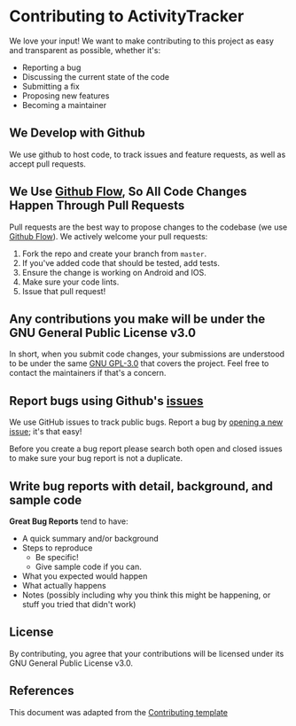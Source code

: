 # Contributing to ActivityTracker
We love your input! We want to make contributing to this project as easy and transparent as possible, whether it's:

- Reporting a bug
- Discussing the current state of the code
- Submitting a fix
- Proposing new features
- Becoming a maintainer

## We Develop with Github
We use github to host code, to track issues and feature requests, as well as accept pull requests.

## We Use [Github Flow](https://guides.github.com/introduction/flow/index.html), So All Code Changes Happen Through Pull Requests
Pull requests are the best way to propose changes to the codebase (we use [Github Flow](https://guides.github.com/introduction/flow/index.html)). We actively welcome your pull requests:

1. Fork the repo and create your branch from `master`.
2. If you've added code that should be tested, add tests.
3. Ensure the change is working on Android and IOS.
4. Make sure your code lints.
5. Issue that pull request!

## Any contributions you make will be under the GNU General Public License v3.0
In short, when you submit code changes, your submissions are understood to be under the same [GNU GPL-3.0](https://choosealicense.com/licenses/gpl-3.0/) that covers the project. Feel free to contact the maintainers if that's a concern.

## Report bugs using Github's [issues](https://github.com/xpavle00/ActivityTracker/issues)
We use GitHub issues to track public bugs. Report a bug by [opening a new issue](https://github.com/xpavle00/ActivityTracker/issues/new); it's that easy!

Before you create a bug report please search both open and closed issues to make sure your bug report is not a duplicate.

## Write bug reports with detail, background, and sample code

**Great Bug Reports** tend to have:

- A quick summary and/or background
- Steps to reproduce
  - Be specific!
  - Give sample code if you can.
- What you expected would happen
- What actually happens
- Notes (possibly including why you think this might be happening, or stuff you tried that didn't work)

## License
By contributing, you agree that your contributions will be licensed under its GNU General Public License v3.0.

## References
This document was adapted from the [Contributing template](https://gist.github.com/briandk/3d2e8b3ec8daf5a27a62#file-contributing-md)
